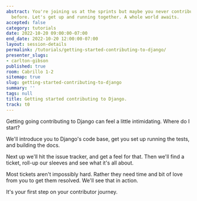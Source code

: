 ```yaml
---
abstract: You're joining us at the sprints but maybe you never contributed to Django
  before. Let's get up and running together. A whole world awaits.
accepted: false
category: tutorials
date: 2022-10-20 09:00:00-07:00
end_date: 2022-10-20 12:00:00-07:00
layout: session-details
permalink: /tutorials/getting-started-contributing-to-django/
presenter_slugs:
- carlton-gibson
published: true
room: Cabrillo 1-2
sitemap: true
slug: getting-started-contributing-to-django
summary: ''
tags: null
title: Getting started contributing to Django.
track: t0
---
```


Getting going contributing to Django can feel a little intimidating. Where do I start? 

We'll introduce you to Django's code base, get you set up running the tests, and building the docs. 

Next up we'll hit the issue tracker, and get a feel for that. Then we'll find a ticket, roll-up our sleeves and see what it's all about. 

Most tickets aren't impossibly hard. Rather they need time and bit of love from you to get them resolved. We'll see that in action. 

It's your first step on your contributor journey.